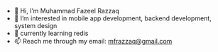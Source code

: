 - 👋 Hi, I’m Muhammad Fazeel Razzaq
- 👀 I’m interested in mobile app development, backend development, system design
- 🌱 currently learning redis
- 📫 Reach me through my email: mfrazzaq@gmail.com

<!---
mfrazzaq/mfrazzaq is a ✨ special ✨ repository because its `README.md` (this file) appears on your GitHub profile.
You can click the Preview link to take a look at your changes.
--->
